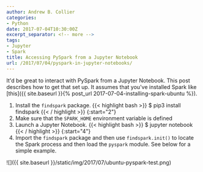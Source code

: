 ```yaml
---
author: Andrew B. Collier
categories:
- Python
date: 2017-07-04T10:30:00Z
excerpt_separator: <!-- more -->
tags:
- Jupyter
- Spark
title: Accessing PySpark from a Jupyter Notebook
url: /2017/07/04/pyspark-in-jupyter-notebooks/
---
```


It'd be great to interact with PySpark from a Jupyter Notebook. This post describes how to get that set up. <!--more--> It assumes that you've installed Spark like [this]({{ site.baseurl }}{% post_url 2017-07-04-installing-spark-ubuntu %}).

<!-- https://spark.apache.org/docs/0.9.0/python-programming-guide.html -->
<!-- https://blog.sicara.com/get-started-pyspark-jupyter-guide-tutorial-ae2fe84f594f -->

1. Install the `findspark` package.
{{< highlight bash >}}
$ pip3 install findspark
{{< / highlight >}}
{:start="2"}
2. Make sure that the `SPARK_HOME` environment variable is defined
3. Launch a Jupyter Notebook.
{{< highlight bash >}}
$ jupyter notebook
{{< / highlight >}}
{:start="4"}
4. Import the `findspark` package and then use `findspark.init()` to locate the Spark process and then load the `pyspark` module. See below for a simple example.

![]({{ site.baseurl }}/static/img/2017/07/ubuntu-pyspark-test.png)
